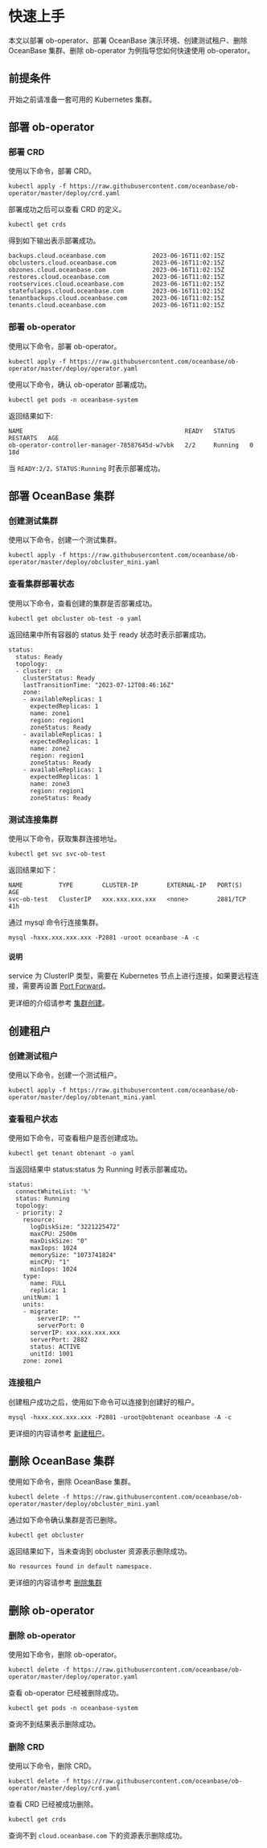 # 快速上手

本文以部署 ob-operator、部署 OceanBase 演示环境、创建测试租户、删除 OceanBase 集群、删除 ob-operator 为例指导您如何快速使用 ob-operator。

## 前提条件

开始之前请准备一套可用的 Kubernetes 集群。

## 部署 ob-operator

### 部署 CRD

使用以下命令，部署 CRD。

```shell
kubectl apply -f https://raw.githubusercontent.com/oceanbase/ob-operator/master/deploy/crd.yaml
```

部署成功之后可以查看 CRD 的定义。

```shell
kubectl get crds
```

得到如下输出表示部署成功。

```shell
backups.cloud.oceanbase.com             2023-06-16T11:02:15Z
obclusters.cloud.oceanbase.com          2023-06-16T11:02:15Z
obzones.cloud.oceanbase.com             2023-06-16T11:02:15Z
restores.cloud.oceanbase.com            2023-06-16T11:02:15Z
rootservices.cloud.oceanbase.com        2023-06-16T11:02:15Z
statefulapps.cloud.oceanbase.com        2023-06-16T11:02:15Z
tenantbackups.cloud.oceanbase.com       2023-06-16T11:02:15Z
tenants.cloud.oceanbase.com             2023-06-16T11:02:15Z
```

### 部署 ob-operator

使用以下命令，部署 ob-operator。

```shell
kubectl apply -f https://raw.githubusercontent.com/oceanbase/ob-operator/master/deploy/operator.yaml
```

使用以下命令，确认 ob-operator 部署成功。

```shell
kubectl get pods -n oceanbase-system
```

返回结果如下:

```shell
NAME                                             READY   STATUS    RESTARTS   AGE
ob-operator-controller-manager-78587645d-w7vbk   2/2     Running   0          18d
```

当 `READY:2/2，STATUS:Running` 时表示部署成功。

## 部署 OceanBase 集群

### 创建测试集群

使用以下命令，创建一个测试集群。

```shell
kubectl apply -f https://raw.githubusercontent.com/oceanbase/ob-operator/master/deploy/obcluster_mini.yaml
```

### 查看集群部署状态

使用以下命令，查看创建的集群是否部署成功。

```shell
kubectl get obcluster ob-test -o yaml
```

返回结果中所有容器的 status 处于 ready 状态时表示部署成功。

```shell
status:
  status: Ready
  topology:
  - cluster: cn
    clusterStatus: Ready
    lastTransitionTime: "2023-07-12T08:46:16Z"
    zone:
    - availableReplicas: 1
      expectedReplicas: 1
      name: zone1
      region: region1
      zoneStatus: Ready
    - availableReplicas: 1
      expectedReplicas: 1
      name: zone2
      region: region1
      zoneStatus: Ready
    - availableReplicas: 1
      expectedReplicas: 1
      name: zone3
      region: region1
      zoneStatus: Ready
```

### 测试连接集群

使用以下命令，获取集群连接地址。

```shell
kubectl get svc svc-ob-test
```

返回结果如下：

```shell
NAME          TYPE        CLUSTER-IP        EXTERNAL-IP   PORT(S)    AGE
svc-ob-test   ClusterIP   xxx.xxx.xxx.xxx   <none>        2881/TCP   41h
```

通过 mysql 命令行连接集群。

```shell
mysql -hxxx.xxx.xxx.xxx -P2881 -uroot oceanbase -A -c
```

<main id="notice" type='explain'>
  <h4>说明</h4>
  <p>service 为 ClusterIP 类型，需要在 Kubernetes 节点上进行连接，如果要远程连接，需要再设置 <a href="https://kubernetes.io/docs/tasks/access-application-cluster/port-forward-access-application-cluster/">Port Forward</a>。</p>
</main>

更详细的介绍请参考 [集群创建](5.ob-operator-user-guide/1.cluster-management-of-ob-operator/1.create-cluster-of-ob-operator.md)。

## 创建租户

### 创建测试租户

使用以下命令，创建一个测试租户。

```shell
kubectl apply -f https://raw.githubusercontent.com/oceanbase/ob-operator/master/deploy/obtenant_mini.yaml
```

### 查看租户状态

使用如下命令，可查看租户是否创建成功。

```shell
kubectl get tenant obtenant -o yaml
```

当返回结果中 status:status 为 Running 时表示部署成功。

```shell
status:
  connectWhiteList: '%'
  status: Running
  topology:
  - priority: 2
    resource:
      logDiskSize: "3221225472"
      maxCPU: 2500m
      maxDiskSize: "0"
      maxIops: 1024
      memorySize: "1073741824"
      minCPU: "1"
      minIops: 1024
    type:
      name: FULL
      replica: 1
    unitNum: 1
    units:
    - migrate:
        serverIP: ""
        serverPort: 0
      serverIP: xxx.xxx.xxx.xxx
      serverPort: 2882
      status: ACTIVE
      unitId: 1001
    zone: zone1
```

### 连接租户

创建租户成功之后，使用如下命令可以连接到创建好的租户。

```shell
mysql -hxxx.xxx.xxx.xxx -P2881 -uroot@obtenant oceanbase -A -c
```

更详细的内容请参考 [新建租户](5.ob-operator-user-guide/2.tenant-management-of-ob-operator/1.create-tenant-of-ob-operator.md)。

## 删除 OceanBase 集群

使用如下命令，删除 OceanBase 集群。

```shell
kubectl delete -f https://raw.githubusercontent.com/oceanbase/ob-operator/master/deploy/obcluster_mini.yaml
```

通过如下命令确认集群是否已删除。

```shell
kubectl get obcluster
```

返回结果如下，当未查询到 obcluster 资源表示删除成功。

```shell
No resources found in default namespace.
```

更详细的内容请参考 [删除集群](5.ob-operator-user-guide/2.tenant-management-of-ob-operator/3.delete-tenant-of-ob-operator.md)

## 删除 ob-operator

### 删除 ob-operator

使用如下命令，删除 ob-operator。

```shell
kubectl delete -f https://raw.githubusercontent.com/oceanbase/ob-operator/master/deploy/operator.yaml
```

查看 ob-operator 已经被删除成功。

```shell
kubectl get pods -n oceanbase-system
```

查询不到结果表示删除成功。

### 删除 CRD

使用以下命令，删除 CRD。

```shell
kubectl delete -f https://raw.githubusercontent.com/oceanbase/ob-operator/master/deploy/crd.yaml
```

查看 CRD 已经被成功删除。

```shell
kubectl get crds
```

查询不到 `cloud.oceanbase.com` 下的资源表示删除成功。
